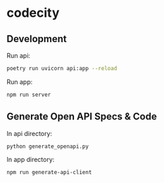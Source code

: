# codecity

## Development

Run api:
```sh
poetry run uvicorn api:app --reload
```


Run app:
```sh
npm run server
```


## Generate Open API Specs & Code

In api directory:
```sh
python generate_openapi.py
```

In app directory:
```sh
npm run generate-api-client
```
